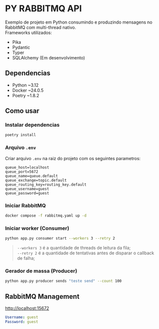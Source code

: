 # PY RABBITMQ API
Exemplo de projeto em Python consumindo e produzindo mensagens no RabbitMQ com multi-thread nativo.  
Frameworks utilizados:
- Pika
- Pydantic
- Typer
- SQLAlchemy (Em desenvolvimento)

## Dependencias
- Python ~3.12
- Docker ~24.0.5
- Poetry ~1.8.2

## Como usar
### Instalar dependencias
```sh
poetry install
```

### Arquivo `.env`
Criar arquivo `.env` na raiz do projeto com os seguintes parametros:
```
queue_host=localhost
queue_port=5672
queue_name=queue.default
queue_exchange=topic.default
queue_routing_key=routing_key.default
queue_username=guest
queue_password=guest
``` 

### Iniciar RabbitMQ
```sh
docker compose -f rabbitmq.yaml up -d
```

### Iniciar worker (Consumer)
```sh
python app.py consumer start --workers 3 --retry 2
```
> `--workers 3` é a quantidade de threads de leitura da fila;  
> `--retry 2` é a quantidade de tentativas antes de disparar o callback de falha;  

### Gerador de massa (Producer)
```sh
python app.py producer sends "teste send" --count 100
```

## RabbitMQ Management
[http://localhost:15672](http://localhost:15672)
```yaml
Username: guest
Password: guest
```
